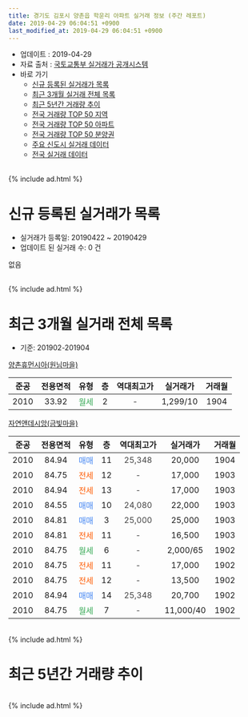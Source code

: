 ```yaml
---
title: 경기도 김포시 양촌읍 학운리 아파트 실거래 정보 (주간 레포트)
date: 2019-04-29 06:04:51 +0900
last_modified_at: 2019-04-29 06:04:51 +0900
---
```


* 업데이트 : 2019-04-29
* 자료 출처 : [국토교통부 실거래가 공개시스템](http://rt.molit.go.kr)
* 바로 가기
    * [신규 등록된 실거래가 목록](#신규-등록된-실거래가-목록)
    * [최근 3개월 실거래 전체 목록](#최근-3개월-실거래-전체-목록)
    * [최근 5년간 거래량 추이](#최근-5년간-거래량-추이)
    * [전국 거래량 TOP 50 지역](https://inasie.github.io/apt-trade-info/최근-3개월-전국에서-가장-거래가-많이-발생한-지역)
    * [전국 거래량 TOP 50 아파트](https://inasie.github.io/apt-trade-info/최근-3개월-전국에서-가장-거래가-많이-발생한-아파트)
    * [전국 거래량 TOP 50 분양권](https://inasie.github.io/apt-trade-info/최근-3개월-전국에서-가장-거래가-많이-발생한-분양권)
    * [주요 신도시 실거래 데이터](https://inasie.github.io/apt-trade-info/주요-신도시)
    * [전국 실거래 데이터](https://inasie.github.io/apt-trade-info/전국)
<br>
{% include ad.html %}
<br>

# 신규 등록된 실거래가 목록
* 실거래가 등록일: 20190422 ~ 20190429
* 업데이트 된 실거래 수: 0 건

없음

<br>
{% include ad.html %}
<br>

# 최근 3개월 실거래 전체 목록
* 기준: 201902-201904


[양촌휴먼시아(원님마을)](https://search.naver.com/search.naver?query=%EA%B2%BD%EA%B8%B0%EB%8F%84+%EA%B9%80%ED%8F%AC%EC%8B%9C+%EC%96%91%EC%B4%8C%EC%9D%8D+%ED%95%99%EC%9A%B4%EB%A6%AC+%EC%96%91%EC%B4%8C%ED%9C%B4%EB%A8%BC%EC%8B%9C%EC%95%84%28%EC%9B%90%EB%8B%98%EB%A7%88%EC%9D%84%29)

|준공|전용면적|유형|층|역대최고가|실거래가|거래월|
|:---:|:---:|:---:|:---:|:---:|:---:|:---:|
|2010|33.92|<span style="color:#34a853">월세</span>|2|<span style="color:#444444">-</span>|1,299/10|1904|

[자연앤데시앙(금빛마을)](https://search.naver.com/search.naver?query=%EA%B2%BD%EA%B8%B0%EB%8F%84+%EA%B9%80%ED%8F%AC%EC%8B%9C+%EC%96%91%EC%B4%8C%EC%9D%8D+%ED%95%99%EC%9A%B4%EB%A6%AC+%EC%9E%90%EC%97%B0%EC%95%A4%EB%8D%B0%EC%8B%9C%EC%95%99%28%EA%B8%88%EB%B9%9B%EB%A7%88%EC%9D%84%29)

|준공|전용면적|유형|층|역대최고가|실거래가|거래월|
|:---:|:---:|:---:|:---:|:---:|:---:|:---:|
|2010|84.94|<span style="color:#4285f3">매매</span>|11|<span style="color:#444444">25,348</span>|20,000|1904|
|2010|84.75|<span style="color:#ff5a00">전세</span>|12|<span style="color:#444444">-</span>|17,000|1903|
|2010|84.94|<span style="color:#ff5a00">전세</span>|13|<span style="color:#444444">-</span>|17,000|1903|
|2010|84.55|<span style="color:#4285f3">매매</span>|10|<span style="color:#444444">24,080</span>|22,000|1903|
|2010|84.81|<span style="color:#4285f3">매매</span>|3|<span style="color:#444444">25,000</span>|25,000|1903|
|2010|84.81|<span style="color:#ff5a00">전세</span>|11|<span style="color:#444444">-</span>|16,500|1903|
|2010|84.75|<span style="color:#34a853">월세</span>|6|<span style="color:#444444">-</span>|2,000/65|1902|
|2010|84.75|<span style="color:#ff5a00">전세</span>|11|<span style="color:#444444">-</span>|17,000|1902|
|2010|84.75|<span style="color:#ff5a00">전세</span>|12|<span style="color:#444444">-</span>|13,500|1902|
|2010|84.94|<span style="color:#4285f3">매매</span>|14|<span style="color:#444444">25,348</span>|20,700|1902|
|2010|84.75|<span style="color:#34a853">월세</span>|7|<span style="color:#444444">-</span>|11,000/40|1902|


<br>
{% include ad.html %}
<br>

# 최근 5년간 거래량 추이


<div style="width:100%;">
    <canvas id="deal_progress" height="200"></canvas>
</div>

<script>
new Chart(document.getElementById("deal_progress"), {
    type: 'line',
    data: {
        labels: ['201404','201405','201406','201407','201408','201409','201410','201411','201412','201501','201502','201503','201504','201505','201506','201507','201508','201509','201510','201511','201512','201601','201602','201603','201604','201605','201606','201607','201608','201609','201610','201611','201612','201701','201702','201703','201704','201705','201706','201707','201708','201709','201710','201711','201712','201801','201802','201803','201804','201805','201806','201807','201808','201809','201810','201811','201812','201901','201902','201903','201904'],
        datasets: [{
            label: '매매',
            pointRadius: 1,
            data: [1, 2, 2, 0, 1, 2, 2, 3, 1, 8, 8, 7, 7, 10, 2, 4, 3, 1, 10, 1, 0, 2, 3, 5, 2, 5, 6, 22, 10, 3, 28, 5, 10, 4, 8, 5, 3, 3, 6, 6, 3, 5, 5, 2, 1, 5, 3, 4, 4, 8, 0, 4, 3, 6, 1, 8, 3, 1, 1, 2, 1],
            borderColor: "rgba(255, 201, 14, 1)",
            backgroundColor: "rgba(255, 201, 14, 0.5)",
            fill: false,
            lineTension: 0
        },{
            label: '전월세',
            pointRadius: 1,
            data: [3, 16, 5, 7, 6, 5, 3, 2, 9, 7, 8, 10, 16, 8, 7, 5, 2, 2, 3, 3, 5, 3, 2, 8, 3, 5, 7, 7, 7, 4, 3, 8, 10, 8, 5, 5, 8, 4, 10, 4, 6, 0, 3, 3, 4, 3, 4, 4, 1, 11, 3, 5, 4, 5, 6, 9, 6, 4, 4, 3, 1],
            borderColor: "rgba(0, 141, 185, 1)",
            backgroundColor: "rgba(0, 141, 185, 0.5)",
            fill: false,
            lineTension: 0
        }
        ]
    },
    options: {
        responsive: true,
        title: {
            display: false
        },
        tooltips: {
            mode: 'index',
            intersect: false
        },
        hover: {
            mode: 'nearest',
            intersect: true
        },
        scales: {
            xAxes: [{
                display: true,
                scaleLabel: {
                    display: true,
                    labelString: '년/월'
                }
            }],
            yAxes: [{
                display: true,
                ticks: {
                    suggestedMin: 0,
                },
                scaleLabel: {
                    display: true,
                    labelString: '실거래 수'
                }
            }]
        }
    }
});

</script>


<br>
{% include ad.html %}
<br>

